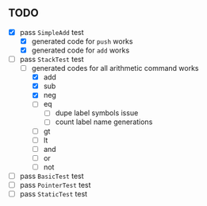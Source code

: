## TODO
- [x] pass `SimpleAdd` test
    - [x] generated code for `push` works
    - [x] generated code for `add` works
- [ ] pass `StackTest` test
    - [ ] generated codes for all arithmetic command works
        - [x] add
        - [x] sub
        - [x] neg
        - [ ] eq
            - [ ] dupe label symbols issue
            - [ ] count label name generations
        - [ ] gt
        - [ ] lt
        - [ ] and
        - [ ] or
        - [ ] not
- [ ] pass `BasicTest` test
- [ ] pass `PointerTest` test
- [ ] pass `StaticTest` test
